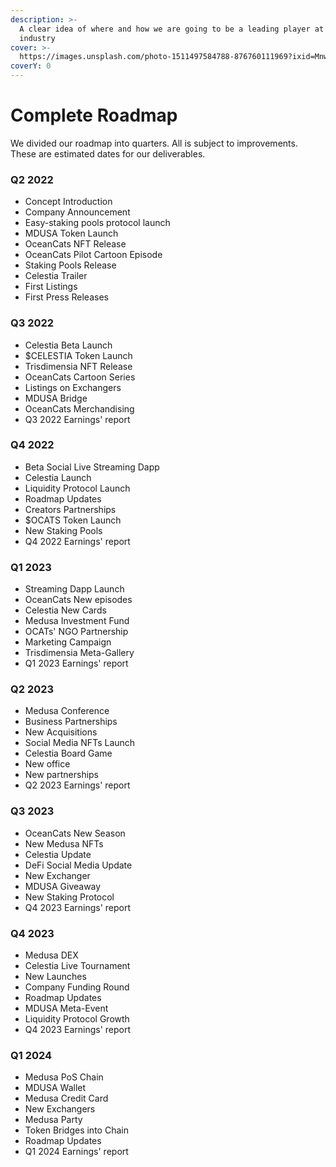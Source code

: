```yaml
---
description: >-
  A clear idea of where and how we are going to be a leading player at the DeFi
  industry
cover: >-
  https://images.unsplash.com/photo-1511497584788-876760111969?ixid=MnwxMjA3fDB8MHxwaG90by1wYWdlfHx8fGVufDB8fHx8&ixlib=rb-1.2.1&auto=format&fit=crop&w=3432&q=80
coverY: 0
---
```


# Complete Roadmap

We divided our roadmap into quarters. All is subject to improvements. These are estimated dates for our deliverables.

### Q2 2022

* Concept Introduction
* &#x20;Company Announcement
* &#x20;Easy-staking pools protocol launch
* &#x20;MDUSA Token Launch
* &#x20;OceanCats NFT Release
* OceanCats Pilot Cartoon Episode
* &#x20;Staking Pools Release
* &#x20;Celestia Trailer
* &#x20;First Listings
* &#x20;First Press Releases

### Q3 2022

* Celestia Beta Launch
* $CELESTIA Token Launch&#x20;
* Trisdimensia NFT Release
* OceanCats Cartoon Series
* Listings on Exchangers
* MDUSA Bridge
* OceanCats Merchandising
* Q3 2022 Earnings' report



### Q4 2022

* Beta Social Live Streaming Dapp
* Celestia Launch
* Liquidity Protocol Launch
* Roadmap Updates
* Creators Partnerships
* $OCATS Token Launch
* New Staking Pools
* Q4 2022 Earnings' report

### Q1 2023

* Streaming Dapp Launch
* &#x20;OceanCats New episodes
* Celestia New Cards
* Medusa Investment Fund
* OCATs' NGO Partnership
* Marketing Campaign
* Trisdimensia Meta-Gallery
* Q1 2023 Earnings' report

### Q2 2023

* Medusa Conference
* Business Partnerships
* New Acquisitions
* Social Media NFTs Launch
* Celestia Board Game
* New office
* New partnerships
* Q2 2023 Earnings' report

### Q3 2023

* OceanCats New Season
* New Medusa NFTs
* Celestia Update
* DeFi Social Media Update
* New Exchanger
* MDUSA Giveaway
* New Staking Protocol
* Q4 2023 Earnings' report

### Q4 2023

* Medusa DEX
* Celestia Live Tournament
* New Launches
* Company Funding Round
* Roadmap Updates
* MDUSA Meta-Event
* Liquidity Protocol Growth
* Q4 2023 Earnings' report

### Q1 2024

* Medusa PoS Chain
* MDUSA Wallet
* Medusa Credit Card
* New Exchangers
* &#x20;Medusa Party
* &#x20;Token Bridges into Chain
* Roadmap Updates
* Q1 2024 Earnings' report

